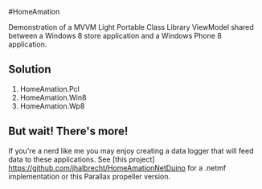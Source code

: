 #HomeAmation

Demonstration of a MVVM Light Portable Class Library ViewModel shared between a Windows 8 store application and a Windows Phone 8 application.

## Solution
1. HomeAmation.Pcl
2. HomeAmation.Win8
3. HomeAmation.Wp8

## But wait! There's more! ##
If you're a nerd like me you may enjoy creating a data logger that will feed data to these applications. See [this project] https://github.com/jhalbrecht/HomeAmationNetDuino for a .netmf implementation or this Parallax propeller version.


